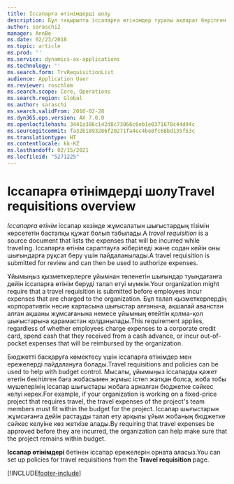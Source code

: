 ```yaml
---
title: Іссапарға өтінімдерді шолу
description: Бұл тақырыпта іссапарға өтінімдер туралы ақпарат берілген. Іссапарға өтінім жоспарланған іссапар шығындарын құжаттайды.
author: saraschi2
manager: AnnBe
ms.date: 02/23/2018
ms.topic: article
ms.prod: ''
ms.service: dynamics-ax-applications
ms.technology: ''
ms.search.form: TrvRequisitionList
audience: Application User
ms.reviewer: roschlom
ms.search.scope: Core, Operations
ms.search.region: Global
ms.author: saraschi
ms.search.validFrom: 2016-02-28
ms.dyn365.ops.version: AX 7.0.0
ms.openlocfilehash: 3441a386c142d8c73066c6eb1e0371678c44d94c
ms.sourcegitcommit: fa32b1893286f20271fa4ec4be8fc68bd135f53c
ms.translationtype: HT
ms.contentlocale: kk-KZ
ms.lasthandoff: 02/15/2021
ms.locfileid: "5271225"
---
```

# <a name="travel-requisitions-overview"></a><span data-ttu-id="87244-104">Іссапарға өтінімдерді шолу</span><span class="sxs-lookup"><span data-stu-id="87244-104">Travel requisitions overview</span></span>

<span data-ttu-id="87244-105">*Іссапарға өтінім* іссапар кезінде жұмсалатын шығыстардың тізімін көрсететін бастапқы құжат болып табылады.</span><span class="sxs-lookup"><span data-stu-id="87244-105">A *travel requisition* is a source document that lists the expenses that will be incurred while traveling.</span></span> <span data-ttu-id="87244-106">Іссапарға өтінім сараптауға жіберіледі және содан кейін оны шығындарға рұқсат беру үшін пайдаланылады.</span><span class="sxs-lookup"><span data-stu-id="87244-106">A travel requisition is submitted for review and can then be used to authorize expenses.</span></span>

<span data-ttu-id="87244-107">Ұйымыңыз қызметкерлерге ұйымнан төленетін шығындар туындағанға дейін іссапарға өтінім беруді талап етуі мүмкін.</span><span class="sxs-lookup"><span data-stu-id="87244-107">Your organization might require that a travel requisition is submitted before employees incur expenses that are charged to the organization.</span></span> <span data-ttu-id="87244-108">Бұл талап қызметкерлердің корпоративтік несие картасына шығыстар алғанына, ақшалай аванстан алған ақшаны жұмсағанына немесе ұйымның өтейтін қолма-қол шығыстарына қарамастан қолданылады.</span><span class="sxs-lookup"><span data-stu-id="87244-108">This requirement applies, regardless of whether employees charge expenses to a corporate credit card, spend cash that they received from a cash advance, or incur out-of-pocket expenses that will be reimbursed by the organization.</span></span>

<span data-ttu-id="87244-109">Бюджетті басқаруға көмектесу үшін іссапарға өтінімдер мен ережелерді пайдалануға болады.</span><span class="sxs-lookup"><span data-stu-id="87244-109">Travel requisitions and policies can be used to help with budget control.</span></span> <span data-ttu-id="87244-110">Мысалы, ұйымыңыз іссапарды қажет ететін бекітілген баға жобасымен жұмыс істеп жатқан болса, жоба тобы мүшелерінің іссапар шығыстары жобаға арналған бюджетке сәйкес келуі керек.</span><span class="sxs-lookup"><span data-stu-id="87244-110">For example, if your organization is working on a fixed-price project that requires travel, the travel expenses of the project's team members must fit within the budget for the project.</span></span> <span data-ttu-id="87244-111">Іссапар шығыстарын жұмсағанға дейін растауды талап ету арқылы ұйым жобаның бюджетке сәйкес келуіне көз жеткізе алады.</span><span class="sxs-lookup"><span data-stu-id="87244-111">By requiring that travel expenses be approved before they are incurred, the organization can help make sure that the project remains within budget.</span></span>

<span data-ttu-id="87244-112">**Іссапар өтінімдері** бетінен іссапар ережелерін орната аласыз.</span><span class="sxs-lookup"><span data-stu-id="87244-112">You can set up policies for travel requisitions from the **Travel requisition** page.</span></span>


[!INCLUDE[footer-include](../includes/footer-banner.md)]